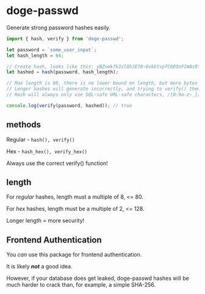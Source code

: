 # doge-passwd

Generate strong password hashes easily.

```typescript
import { hash, verify } from 'doge-passwd';

let password = `some_user_input`;
let hash_length = 64;

// Create hash, looks like this: yBZnekfk3zlGhJE78~0vkGtvpfC6EOnFIWAs9YasaOqRuOHMECZgWQe~7J8N4TWV
let hashed = hash(password, hash_length);

// Max length is 80, there is no lower bound on length, but more bytes = more security
// Longer hashes will generate incorrectly, and trying to verify() them will yield chaos
// Hash will always only use SQL-safe URL-safe characters, /[0-9a-z~_]/i

console.log(verify(password, hashed)); // true
```

## methods

Regular - `hash(), verify()`

Hex - `hash_hex(), verify_hex()`

Always use the correct verify() function!

## length

For _regular_ hashes, length must a multiple of 8, <= 80.

For _hex_ hashes, length must be a multiple of 2, <= 128.

Longer length = more security!

## Frontend Authentication

You _can_ use this package for frontend authentication.

It is likely **_not_** a good idea.

However, if your database does get leaked, doge-passwd hashes will be much harder to crack than, for example, a simple SHA-256.
